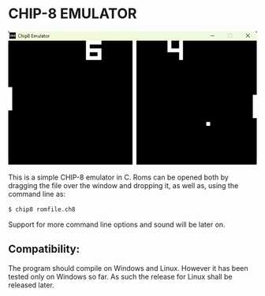 # CHIP-8 EMULATOR

![Screenshot of emulator in usage](./assets/playing.png)

This is a simple CHIP-8 emulator in C.
Roms can be opened both by dragging the file over the window
and dropping it, as well as, using the command line as:

``` bash
$ chip8 romfile.ch8
```

Support for more command line options and sound will be later on.

## Compatibility:

The program should compile on Windows and Linux. However it has been tested only on Windows so far. As such the release for Linux shall be released later.
